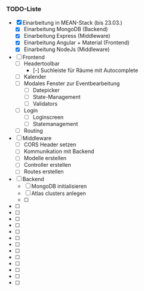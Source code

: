 ### TODO-Liste

- [x] Einarbeitung in MEAN-Stack (bis 23.03.)
    - [x] Einarbeitung MongoDB (Backend)
    - [x] Einarbeitung Express (Middleware)
    - [x] Einarbeitung Angular + Material (Frontend)
    - [x] Einarbeitung NodeJs (Middleware)
- [ ] Frontend
    - [ ] Headertoolbar
        - [-] Suchleiste für Räume mit Autocomplete
    - [ ] Kalender
    - [ ] Modales Fenster zur Eventbearbeitung
        - [ ] Datepicker
        - [ ] State-Management
        - [ ] Validators
    - [ ] Login
        - [ ] Loginscreen
        - [ ] Statemanagement
    - [ ] Routing
- [ ] Middleware
    - [ ] CORS Header setzen
    - [ ] Kommunikation mit Backend
    - [ ] Modelle erstellen
    - [ ] Controller erstellen
    - [ ] Routes erstellen
- [ ] Backend
    - [ ] MongoDB initialisieren
    - [ ] Atlas clusters anlegen
    - [ ]


- [ ]
- [ ]
- [ ]
- [ ]
- [ ]
- [ ]
- [ ]
- [ ]
- [ ]
- [ ]
- [ ]
- [ ]
- [ ]